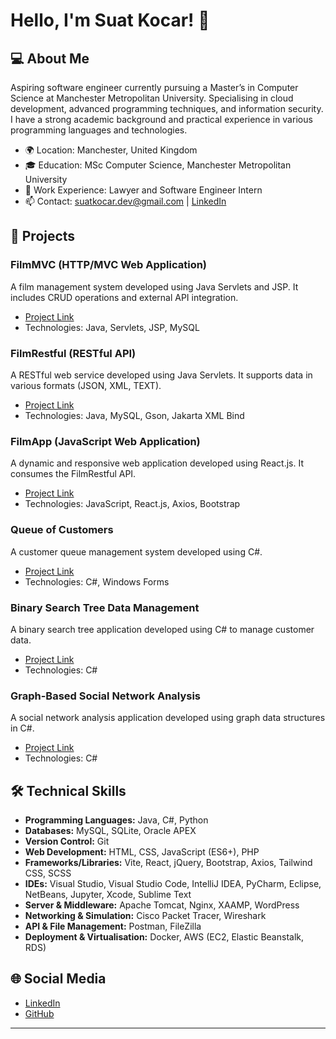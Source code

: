 # Hello, I'm Suat Kocar! 👋

## 💻 About Me
Aspiring software engineer currently pursuing a Master’s in Computer Science at Manchester Metropolitan University. Specialising in cloud development, advanced programming techniques, and information security. I have a strong academic background and practical experience in various programming languages and technologies.

- 🌍 Location: Manchester, United Kingdom
- 🎓 Education: MSc Computer Science, Manchester Metropolitan University
- 💼 Work Experience: Lawyer and Software Engineer Intern
- 📫 Contact: suatkocar.dev@gmail.com | [LinkedIn](https://www.linkedin.com/in/suatkocar)

## 🚀 Projects
### FilmMVC (HTTP/MVC Web Application)
A film management system developed using Java Servlets and JSP. It includes CRUD operations and external API integration.
- [Project Link](https://github.com/suatkocar/FilmMVC)
- Technologies: Java, Servlets, JSP, MySQL

### FilmRestful (RESTful API)
A RESTful web service developed using Java Servlets. It supports data in various formats (JSON, XML, TEXT).
- [Project Link](https://github.com/suatkocar/FilmRestful)
- Technologies: Java, MySQL, Gson, Jakarta XML Bind

### FilmApp (JavaScript Web Application)
A dynamic and responsive web application developed using React.js. It consumes the FilmRestful API.
- [Project Link](https://github.com/suatkocar/FilmApp)
- Technologies: JavaScript, React.js, Axios, Bootstrap

### Queue of Customers
A customer queue management system developed using C#.
- [Project Link](https://github.com/suatkocar/QueueOfCustomers)
- Technologies: C#, Windows Forms

### Binary Search Tree Data Management
A binary search tree application developed using C# to manage customer data.
- [Project Link](https://github.com/suatkocar/BinarySearchTreeCustomerManagement)
- Technologies: C#

### Graph-Based Social Network Analysis
A social network analysis application developed using graph data structures in C#.
- [Project Link](https://github.com/suatkocar/GraphBasedSocialNetworkAnalysis)
- Technologies: C#

## 🛠️ Technical Skills
- **Programming Languages:** Java, C#, Python
- **Databases:** MySQL, SQLite, Oracle APEX
- **Version Control:** Git
- **Web Development:** HTML, CSS, JavaScript (ES6+), PHP
- **Frameworks/Libraries:** Vite, React, jQuery, Bootstrap, Axios, Tailwind CSS, SCSS
- **IDEs:** Visual Studio, Visual Studio Code, IntelliJ IDEA, PyCharm, Eclipse, NetBeans, Jupyter, Xcode, Sublime Text
- **Server & Middleware:** Apache Tomcat, Nginx, XAAMP, WordPress
- **Networking & Simulation:** Cisco Packet Tracer, Wireshark
- **API & File Management:** Postman, FileZilla
- **Deployment & Virtualisation:** Docker, AWS (EC2, Elastic Beanstalk, RDS)

## 🌐 Social Media
- [LinkedIn](https://www.linkedin.com/in/suatkocar)
- [GitHub](https://github.com/suatkocar)

---
